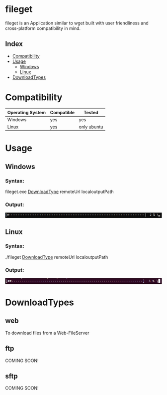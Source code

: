 # fileget
fileget is an Application similar to wget built with user friendliness and cross-platform compatibility in mind.

## Index
<!--ts-->
   * [Compatibility](#Compatibility)
   * [Usage](#Usage)
      * [Windows](#Windows)
      * [Linux](#Linux)
   * [DownloadTypes](#DownloadTypes)
<!--te-->
    
# Compatibility

| Operating System | Compatible | Tested      |
|------------------|------------|-------------|
| Windows          | yes        | yes         |
| Linux            | yes        | only ubuntu |

# Usage
## Windows
### Syntax:

fileget.exe [DownloadType](#DownloadTypes) remoteUrl localoutputPath

### Output:

![Windows_Output](Windows_Output.png)

## Linux
### Syntax:

./fileget [DownloadType](#DownloadTypes) remoteUrl localoutputPath

### Output:

![Linux_Output](Linux_Output.png)

# DownloadTypes

## web

To download files from a Web-FileServer

## ftp

COMING SOON!

## sftp

COMING SOON!
